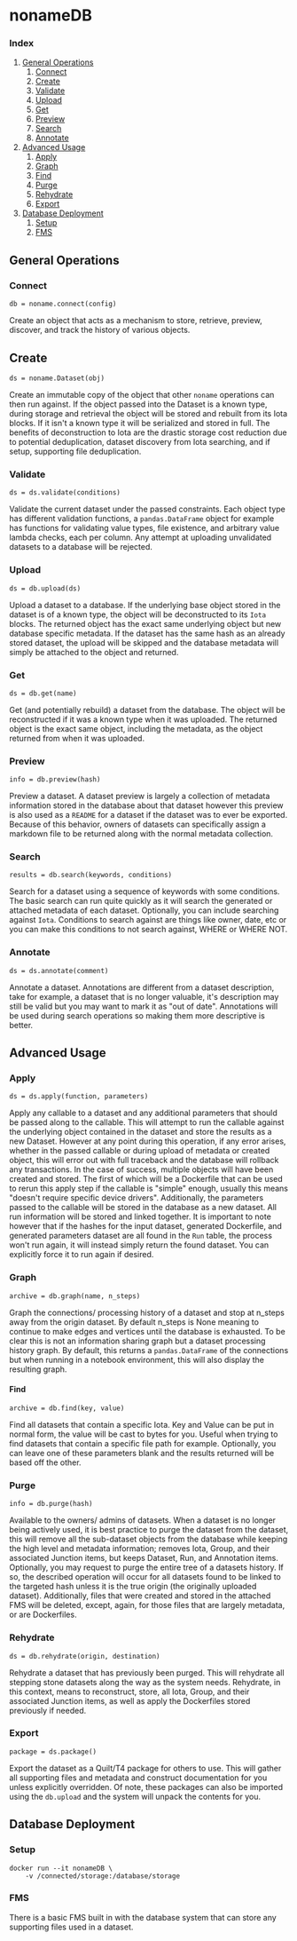 # nonameDB

### Index
1. [General Operations](#general-operations)
    1. [Connect](#connect)
    2. [Create](#create)
    3. [Validate](#validate)
    4. [Upload](#upload)
    5. [Get](#get)
    6. [Preview](#preview)
    7. [Search](#search)
    8. [Annotate](#annotate)
2. [Advanced Usage](#advanced-usage)
    1. [Apply](#apply)
    2. [Graph](#graph)
    3. [Find](#find)
    4. [Purge](#purge)
    5. [Rehydrate](#rehydrate)
    6. [Export](#export)
3. [Database Deployment](#database-deployment)
    1. [Setup](#setup)
    2. [FMS](#fms)


## General Operations
### Connect
`db = noname.connect(config)`

Create an object that acts as a mechanism to store, retrieve, preview, discover, and track the history of various objects.

## Create
`ds = noname.Dataset(obj)`

Create an immutable copy of the object that other `noname` operations can then run against. If the object passed into the Dataset is a
known type, during storage and retrieval the object will be stored and rebuilt from its Iota blocks. If it isn't a known type it will be
serialized and stored in full. The benefits of deconstruction to Iota are the drastic storage cost reduction due to potential deduplication,
dataset discovery from Iota searching, and if setup, supporting file deduplication.

### Validate
`ds = ds.validate(conditions)`

Validate the current dataset under the passed constraints. Each object type has different validation functions, a `pandas.DataFrame`
object for example has functions for validating value types, file existence, and arbitrary value lambda checks, each per column. Any attempt at
uploading unvalidated datasets to a database will be rejected.

### Upload
`ds = db.upload(ds)`

Upload a dataset to a database. If the underlying base object stored in the dataset is of a known type, the object will be deconstructed to its
`Iota` blocks. The returned object has the exact same underlying object but new database specific metadata. If the dataset has the same hash as an
already stored dataset, the upload will be skipped and the database metadata will simply be attached to the object and returned.

### Get
`ds = db.get(name)`

Get (and potentially rebuild) a dataset from the database. The object will be reconstructed if it was a known type when it was uploaded. The returned
object is the exact same object, including the metadata, as the object returned from when it was uploaded.

### Preview
`info = db.preview(hash)`

Preview a dataset. A dataset preview is largely a collection of metadata information stored in the database about that dataset however this preview
is also used as a `README` for a dataset if the dataset was to ever be exported. Because of this behavior, owners of datasets can specifically assign
a markdown file to be returned along with the normal metadata collection.

### Search
`results = db.search(keywords, conditions)`

Search for a dataset using a sequence of keywords with some conditions. The basic search can run quite quickly as it will search the generated or
attached metadata of each dataset. Optionally, you can include searching against `Iota`. Conditions to search against are things like owner, date,
etc or you can make this conditions to not search against, WHERE or WHERE NOT.

### Annotate
`ds = ds.annotate(comment)`

Annotate a dataset. Annotations are different from a dataset description, take for example, a dataset that is no longer valuable, it's description
may still be valid but you may want to mark it as "out of date". Annotations will be used during search operations so making them more descriptive
is better.

## Advanced Usage
### Apply
`ds = ds.apply(function, parameters)`

Apply any callable to a dataset and any additional parameters that should be passed along to the callable. This will attempt to run the callable
against the underlying object contained in the dataset and store the results as a new Dataset. However at any point during this operation, if any
error arises, whether in the passed callable or during upload of metadata or created object, this will error out with full traceback and the database
will rollback any transactions. In the case of success, multiple objects will have been created and stored. The first of which will be a Dockerfile
that can be used to rerun this apply step if the callable is "simple" enough, usually this means "doesn't require specific device drivers".
Additionally, the parameters passed to the callable will be stored in the database as a new dataset. All run information will be stored and linked
together. It is important to note however that if the hashes for the input dataset, generated Dockerfile, and generated parameters dataset are all
found in the `Run` table, the process won't run again, it will instead simply return the found dataset. You can explicitly force it to run again if
desired.

### Graph
`archive = db.graph(name, n_steps)`

Graph the connections/ processing history of a dataset and stop at n_steps away from the origin dataset. By default n_steps is None meaning to
continue to make edges and vertices until the database is exhausted. To be clear this is not an information sharing graph but a dataset processing
history graph. By default, this returns a `pandas.DataFrame` of the connections but when running in a notebook environment, this will also display
the resulting graph.

#### Find
`archive = db.find(key, value)`

Find all datasets that contain a specific Iota. Key and Value can be put in normal form, the value will be cast to bytes for you. Useful when trying
to find datasets that contain a specific file path for example. Optionally, you can leave one of these parameters blank and the results returned will
be based off the other.

### Purge
`info = db.purge(hash)`

Available to the owners/ admins of datasets. When a dataset is no longer being actively used, it is best practice to purge the dataset from the
dataset, this will remove all the sub-dataset objects from the database while keeping the high level and metadata information; removes Iota, Group,
and their associated Junction items, but keeps Dataset, Run, and Annotation items. Optionally, you may request to purge the entire tree of a datasets
history. If so, the described operation will occur for all datasets found to be linked to the targeted hash unless it is the true origin (the
originally uploaded dataset). Additionally, files that were created and stored in the attached FMS will be deleted, except, again, for those files
that are largely metadata, or are Dockerfiles.

### Rehydrate
`ds = db.rehydrate(origin, destination)`

Rehydrate a dataset that has previously been purged. This will rehydrate all stepping stone datasets along the way as the system needs. Rehydrate, in
this context, means to reconstruct, store, all Iota, Group, and their associated Junction items, as well as apply the Dockerfiles stored previously
if needed.

### Export
`package = ds.package()`

Export the dataset as a Quilt/T4 package for others to use. This will gather all supporting files and metadata and construct documentation for you
unless explicitly overridden. Of note, these packages can also be imported using the `db.upload` and the system will unpack the contents for you.


## Database Deployment
### Setup
```
docker run --it nonameDB \
    -v /connected/storage:/database/storage
```


### FMS
There is a basic FMS built in with the database system that can store any supporting files used in a dataset.
